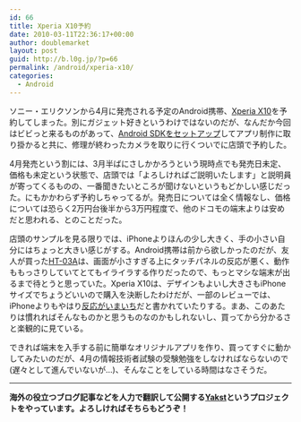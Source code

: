 ```yaml
---
id: 66
title: Xperia X10予約
date: 2010-03-11T22:36:17+00:00
author: doublemarket
layout: post
guid: http://b.l0g.jp/?p=66
permalink: /android/xperia-x10/
categories:
  - Android
---
```


ソニー・エリクソンから4月に発売される予定のAndroid携帯、<a title="ソニー・エリクソン Xperia" href="http://www.sonyericsson.co.jp/product/docomo/so-01b/" target="_blank">Xperia X10</a>を予約してしまった。別にガジェット好きというわけではないのだが、なんだか今回はビビっと来るものがあって、<a title="Eclipse + ADTインストール" href="http://b.l0g.jp/dev/eclipse-adt/" target="_blank">Android SDKをセットアップ</a>してアプリ制作に取り掛かると共に、修理が終わったカメラを取りに行くついでに店頭で予約した。

4月発売という割には、3月半ばにさしかかろうという現時点でも発売日未定、価格も未定という状態で、店頭では「よろしければご説明いたします」と説明員が寄ってくるものの、一番聞きたいところが聞けないというもどかしい感じだった。にもかかわらず予約しちゃってるが。発売日については全く情報なし、価格については恐らく2万円台後半から3万円程度で、他のドコモの端末よりは安めだと思われる、とのことだった。

店頭のサンプルを見る限りでは、iPhoneよりほんの少し大きく、手の小さい自分にはちょっと大きい感じがする。Android携帯は前から欲しかったのだが、友人が買った<a title="HTC" href="http://www.htc.com/jp/product/ht03a/overview.html" target="_blank">HT-03A</a>は、画面が小さすぎる上にタッチパネルの反応が悪く、動作ももっさりしていてとてもイライラする作りだったので、もっとマシな端末が出るまで待とうと思っていた。Xperia X10は、デザインもよいし大きさもiPhoneサイズでちょうどいいので購入を決断したわけだが、一部のレビューでは、iPhoneよりもやはり<a title="CNET Japan" href="http://japan.cnet.com/review/editors/story/0,3800080080,20407069-5,00.htm" target="_blank">反応がいまいち</a>だと書かれていたりする。まあ、このあたりは慣れればそんなものかと思うものなのかもしれないし、買ってから分かるさと楽観的に見ている。

できれば端末を入手する前に簡単なオリジナルアプリを作り、買ってすぐに動かしてみたいのだが、4月の情報技術者試験の受験勉強をしなければならないので(遅々として進んでいないが…)、そんなことをしている時間はなさそうだ。

* * *

**海外の役立つブログ記事などを人力で翻訳して公開する[Yakst](https://yakst.com/ja)というプロジェクトをやっています。よろしければそちらもどうぞ！**

